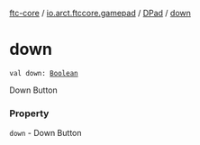 [ftc-core](../../index.md) / [io.arct.ftccore.gamepad](../index.md) / [DPad](index.md) / [down](./down.md)

# down

`val down: `[`Boolean`](https://kotlinlang.org/api/latest/jvm/stdlib/kotlin/-boolean/index.html)

Down Button

### Property

`down` - Down Button
